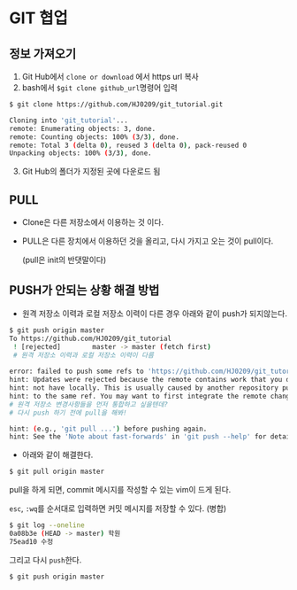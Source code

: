 # GIT 협업



## 정보 가져오기

1. Git Hub에서 `clone or download` 에서 https url 복사
2. bash에서 `$git clone github_url`명령어 입력

```bash
$ git clone https://github.com/HJ0209/git_tutorial.git

Cloning into 'git_tutorial'...
remote: Enumerating objects: 3, done.
remote: Counting objects: 100% (3/3), done.
remote: Total 3 (delta 0), reused 3 (delta 0), pack-reused 0
Unpacking objects: 100% (3/3), done.
```

3. Git Hub의 폴더가 지정된 곳에 다운로드 됨





## PULL

* Clone은 다른 저장소에서 이용하는 것 이다.

* PULL은 다른 장치에서 이용하던 것을 올리고, 다시 가지고 오는 것이 pull이다. 

  (pull은 init의 반댓말이다)





## PUSH가 안되는 상황 해결 방법

* 원격 저장소 이력과 로컬 저장소 이력이 다른 경우 아래와 같이 push가 되지않는다.

```bash
$ git push origin master
To https://github.com/HJ0209/git_tutorial
 ! [rejected]        master -> master (fetch first)
 # 원격 저장소 이력과 로컬 저장소 이력이 다름
 
error: failed to push some refs to 'https://github.com/HJ0209/git_tutorial'
hint: Updates were rejected because the remote contains work that you do
hint: not have locally. This is usually caused by another repository pushing
hint: to the same ref. You may want to first integrate the remote changes
# 원격 저장소 변경사항들을 먼저 통합하고 싶을텐데?
# 다시 push 하기 전에 pull을 해봐!

hint: (e.g., 'git pull ...') before pushing again.
hint: See the 'Note about fast-forwards' in 'git push --help' for details.

```



* 아래와 같이 해결한다.

```bash
$ git pull origin master
```

pull을 하게 되면,  commit 메시지를 작성할 수 있는 vim이 드게 된다.

`esc`, `:wq`를 순서대로 입력하면 커밋 메시지를 저장할 수 있다. (병합)

```bash
$ git log --oneline
0a08b3e (HEAD -> master) 학원
75ead10 수정
```

그리고 다시 `push`한다.

```bash
$ git push origin master
```

